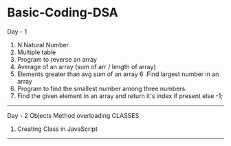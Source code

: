 # Basic-Coding-DSA

Day - 1
1. N Natural Number
2. Multiple table
3. Program to reverse an array
4. Average of an array (sum of arr / length of array)
5. Elements greater than avg sum of an array
6 .Find largest number in an array
7. Program to find the smallest number among three numbers.
8. Find the given element in an array and return it's index if present else -1;

---------------------------------------------------------------------------------------------------------------------------

Day - 2
Objects 
Method overloading
CLASSES
1. Creating Class in JavaScript

---------------------------------------------------------------------------------------------------------------------------


